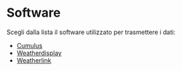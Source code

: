﻿# Software

Scegli dalla lista il software utilizzato per trasmettere i dati:

 - [Cumulus](#)
 - [Weatherdisplay](#)
 - [Weatherlink](#)


